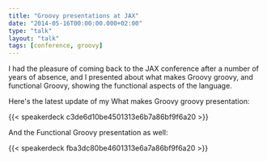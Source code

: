 ```yaml
---
title: "Groovy presentations at JAX"
date: "2014-05-16T00:00:00.000+02:00"
type: "talk"
layout: "talk"
tags: [conference, groovy]
---
```


I had the pleasure of coming back to the JAX conference after a number of years of absence, and I presented about what makes Groovy groovy, and functional Groovy, showing the functional aspects of the language.  

Here's the latest update of my What makes Groovy groovy presentation:  

{{< speakerdeck c3de6d10be4501313e6b7a86bf9f6a20 >}}

And the Functional Groovy presentation as well:

{{< speakerdeck fba3dc80be4601313e6a7a86bf9f6a20 >}}

